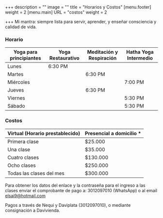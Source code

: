 +++
description = ""
image = ""
title = "Horarios y Costos"
[menu.footer]
weight = 2
[menu.main]
URL = "costos"
weight = 2

+++
Mi mantra: siempre lista para servir, aprender, y enseñar consciencia y calidad de vida.


### Horario

| Yoga para principiantes | Yoga Restaurativo | Meditación y Respiración | Hatha Yoga Intermedio |
| --- | --- | --- | --- |
| Lunes | 6:30 PM |  |  |
| Martes |  | 6:30 PM |  |
| Miércoles |  |  | 7:00 PM |
| Jueves |  | 6:30 PM |  |
| Viernes |  |  | 5:30 PM |
| Sábado |  |  | 5:30 PM |


### Costos

| Virtual (Horario prestablecido) | Presencial a domicilio * |
| --- | --- |
| Primera clase | $25.000 |
| Una clase | $35.000 |
| Cuatro clases | $130.000 |
| Ocho  clases | $250.000 |
| Todas las  clases del mes | $300.000 |

Para obtener los datos del enlace y la contraseña para el ingreso a las clases enviar el comprobante de pago a: 3012097010 (WhatsApp) o al email elsai9@hotmail.com

Pagos a través de Nequi y Daviplata (3012097010), o mediante consignación a Davivienda.